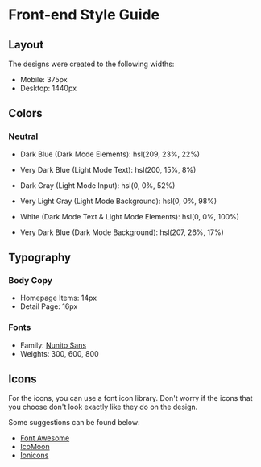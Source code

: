 # Front-end Style Guide

## Layout

The designs were created to the following widths:

- Mobile: 375px
- Desktop: 1440px

## Colors

### Neutral

- Dark Blue (Dark Mode Elements): hsl(209, 23%, 22%)
- Very Dark Blue (Light Mode Text): hsl(200, 15%, 8%)
- Dark Gray (Light Mode Input): hsl(0, 0%, 52%)


- Very Light Gray (Light Mode Background): hsl(0, 0%, 98%)
- White (Dark Mode Text & Light Mode Elements): hsl(0, 0%, 100%)
- Very Dark Blue (Dark Mode Background): hsl(207, 26%, 17%)

## Typography

### Body Copy

- Homepage Items: 14px
- Detail Page: 16px 

### Fonts

- Family: [Nunito Sans](https://fonts.google.com/specimen/Nunito+Sans)
- Weights: 300, 600, 800

## Icons

For the icons, you can use a font icon library. Don't worry if the icons that you choose don't look exactly like they do on the design.

Some suggestions can be found below:

- [Font Awesome](https://fontawesome.com)
- [IcoMoon](https://icomoon.io)
- [Ionicons](https://ionicons.com)
